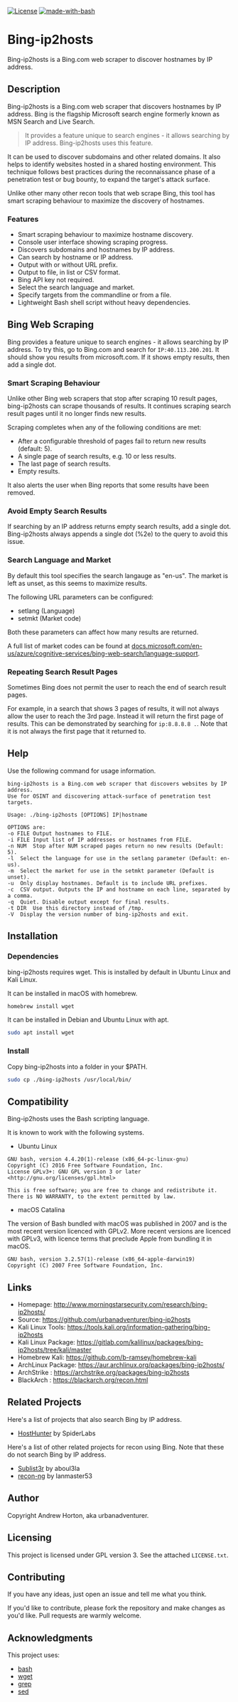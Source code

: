 [![License](https://img.shields.io/badge/license-GPLv3-green.svg)](https://raw.githubusercontent.com/urbanadventurer/whatweb/master/LICENSE) [![made-with-bash](https://img.shields.io/badge/Made%20with-Bash-1f425f.svg)](https://www.gnu.org/software/bash/)

# Bing-ip2hosts

Bing-ip2hosts is a Bing.com web scraper to discover hostnames by IP address.

## Description

Bing-ip2hosts is a Bing.com web scraper that discovers hostnames by IP address. Bing is the flagship Microsoft search engine formerly known as MSN Search and Live Search. 

> It provides a feature unique to search engines - it allows searching by IP address. Bing-ip2hosts uses this feature.

It can be used to discover subdomains and other related domains. It also helps to identify websites hosted in a shared hosting environment. This technique follows best practices during the reconnaissance phase of a penetration test or bug bounty, to expand the target's attack surface.

Unlike other many other recon tools that web scrape Bing, this tool has smart scraping behaviour to maximize the discovery of hostnames.

### Features

- Smart scraping behaviour to maximize hostname discovery.
- Console user interface showing scraping progress.
- Discovers subdomains and hostnames by IP address.
- Can search by hostname or IP address.
- Output with or without URL prefix.
- Output to file, in list or CSV format.
- Bing API key not required.
- Select the search language and market.
- Specify targets from the commandline or from a file.
- Lightweight Bash shell script without heavy dependencies.


## Bing Web Scraping

Bing provides a feature unique to search engines - it allows searching by IP address. To try this, go to Bing.com and search for `IP:40.113.200.201`. It should show you results from microsoft.com. If it shows empty results, then add a single dot.

### Smart Scraping Behaviour

Unlike other Bing web scrapers that stop after scraping 10 result pages, bing-ip2hosts can scrape thousands of results. It continues scraping search result pages until it no longer finds new results. 

Scraping completes when any of the following conditions are met:
- After a configurable threshold of pages fail to return new results (default: 5).
- A single page of search results, e.g. 10 or less results.
- The last page of search results.
- Empty results.

It also alerts the user when Bing reports that some results have been removed.

### Avoid Empty Search Results

If searching by an IP address returns empty search results, add a single dot. Bing-ip2hosts always appends a single dot (%2e) to the query to avoid this issue.

### Search Language and Market

By default this tool specifies the search langauge as "en-us". The market is left as unset, as this seems to maximize results. 

The following URL parameters can be configured:
- setlang (Language)
- setmkt (Market code)

Both these parameters can affect how many results are returned.

A full list of market codes can be found at [docs.microsoft.com/en-us/azure/cognitive-services/bing-web-search/language-support](https://docs.microsoft.com/en-us/azure/cognitive-services/bing-web-search/language-support).

### Repeating Search Result Pages

Sometimes Bing does not permit the user to reach the end of search result pages.

For example, in a search that shows 3 pages of results, it will not always allow the user to reach the 3rd page. Instead it will return the first page of results. This can be demonstrated by searching for `ip:8.8.8.8 .`. Note that it is not always the first page that it returned to.

## Help

Use the following command for usage information.

```
bing-ip2hosts is a Bing.com web scraper that discovers websites by IP address.
Use for OSINT and discovering attack-surface of penetration test targets.

Usage: ./bing-ip2hosts [OPTIONS] IP|hostname

OPTIONS are:
-o FILE	Output hostnames to FILE.
-i FILE	Input list of IP addresses or hostnames from FILE.
-n NUM	Stop after NUM scraped pages return no new results (Default: 5).
-l	Select the language for use in the setlang parameter (Default: en-us).
-m	Select the market for use in the setmkt parameter (Default is unset).
-u	Only display hostnames. Default is to include URL prefixes.
-c	CSV output. Outputs the IP and hostname on each line, separated by a comma.
-q	Quiet. Disable output except for final results.
-t DIR	Use this directory instead of /tmp.
-V	Display the version number of bing-ip2hosts and exit.
```

## Installation

### Dependencies

bing-ip2hosts requires wget. This is installed by default in Ubuntu Linux and Kali Linux.

It can be installed in macOS with homebrew. 
```sh
homebrew install wget
```

It can be installed in Debian and Ubuntu Linux with apt. 
```sh
sudo apt install wget
```


### Install

Copy bing-ip2hosts into a folder in your $PATH. 
```sh
sudo cp ./bing-ip2hosts /usr/local/bin/
```

## Compatibility

Bing-ip2hosts uses the Bash scripting language.

It is known to work with the following systems.

* Ubuntu Linux

```
GNU bash, version 4.4.20(1)-release (x86_64-pc-linux-gnu)
Copyright (C) 2016 Free Software Foundation, Inc.
License GPLv3+: GNU GPL version 3 or later <http://gnu.org/licenses/gpl.html>

This is free software; you are free to change and redistribute it.
There is NO WARRANTY, to the extent permitted by law.
```

* macOS Catalina

The version of Bash bundled with macOS was published in 2007 and is the most recent version licenced with GPLv2. More recent versions are licenced with GPLv3, with licence terms that preclude Apple from bundling it in macOS.

```
GNU bash, version 3.2.57(1)-release (x86_64-apple-darwin19)
Copyright (C) 2007 Free Software Foundation, Inc.
```

## Links

- Homepage: http://www.morningstarsecurity.com/research/bing-ip2hosts/
- Source: https://github.com/urbanadventurer/bing-ip2hosts
- Kali Linux Tools: https://tools.kali.org/information-gathering/bing-ip2hosts
- Kali Linux Package: https://gitlab.com/kalilinux/packages/bing-ip2hosts/tree/kali/master
- Homebrew Kali: https://github.com/b-ramsey/homebrew-kali
- ArchLinux Package: https://aur.archlinux.org/packages/bing-ip2hosts/
- ArchStrike : https://archstrike.org/packages/bing-ip2hosts
- BlackArch : https://blackarch.org/recon.html


## Related Projects

Here's a list of projects that also search Bing by IP address.
- [HostHunter](https://github.com/SpiderLabs/HostHunter/) by SpiderLabs

Here's a list of other related projects for recon using Bing. Note that these do not search Bing by IP address.
- [Sublist3r](https://github.com/aboul3la/Sublist3r/) by aboul3la 
- [recon-ng](https://github.com/lanmaster53/recon-ng) by lanmaster53 


## Author

Copyright Andrew Horton, aka urbanadventurer.


## Licensing

This project is licensed under GPL version 3. See the attached `LICENSE.txt`.


## Contributing

If you have any ideas, just open an issue and tell me what you think.

If you'd like to contribute, please fork the repository and make changes as you'd like. Pull requests are warmly welcome.


## Acknowledgments

This project uses:
- [bash](https://www.gnu.org/software/bash/)
- [wget](https://www.gnu.org/software/wget/)
- [grep](https://www.gnu.org/software/grep/)
- [sed](https://www.gnu.org/software/sed/)
